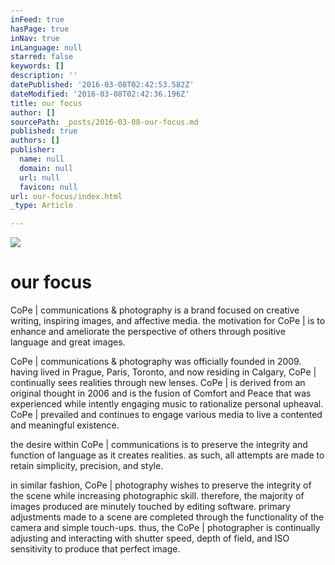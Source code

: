 ```yaml
---
inFeed: true
hasPage: true
inNav: true
inLanguage: null
starred: false
keywords: []
description: ''
datePublished: '2016-03-08T02:42:53.582Z'
dateModified: '2016-03-08T02:42:36.196Z'
title: our focus
author: []
sourcePath: _posts/2016-03-08-our-focus.md
published: true
authors: []
publisher:
  name: null
  domain: null
  url: null
  favicon: null
url: our-focus/index.html
_type: Article

---
```

![](https://the-grid-user-content.s3-us-west-2.amazonaws.com/ca23db2f-3176-411a-a4ed-0b322509f32e.jpg)

# our focus

CoPe | communications & photography is a brand focused on creative writing, inspiring images, and affective media.  the motivation for CoPe | is to enhance and ameliorate the perspective of others through positive language and great images.

CoPe | communications & photography was officially founded in 2009\.  having lived in Prague, Paris, Toronto, and now residing in Calgary, CoPe | continually sees realities through new lenses.  CoPe | is derived from an original thought in 2006 and is the fusion of Comfort and Peace that was experienced while intently engaging music to rationalize personal upheaval.  CoPe | prevailed and continues to engage various media to live a contented and meaningful existence.

the desire within CoPe | communications is to preserve the integrity and function of language as it creates realities.  as such, all attempts are made to retain simplicity, precision, and style.

in similar fashion, CoPe | photography wishes to preserve the integrity of the scene while increasing photographic skill.  therefore, the majority of images produced are minutely touched by editing software.  primary adjustments made to a scene are completed through the functionality of the camera and simple touch-ups.   thus, the CoPe | photographer is continually adjusting and interacting with shutter speed, depth of field, and ISO sensitivity to produce that perfect image.